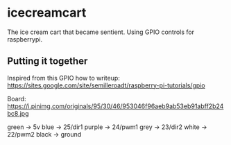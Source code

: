 # icecreamcart

The ice cream cart that became sentient. Using GPIO controls for raspberrypi.

## Putting it together

Inspired from this GPIO how to writeup: 
https://sites.google.com/site/semilleroadt/raspberry-pi-tutorials/gpio

Board: https://i.pinimg.com/originals/95/30/46/953046f96aeb9ab53eb91abff2b24bc8.jpg

green -> 5v
blue -> 25/dir1
purple -> 24/pwm1
grey -> 23/dir2
white -> 22/pwm2
black -> ground
